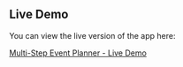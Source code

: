 ## Live Demo

You can view the live version of the app here:

[Multi-Step Event Planner - Live Demo](https://mdjakiulrashidkhan.github.io/Multi-Step-Event-Planner/)
